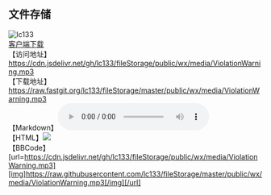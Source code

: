 ## 文件存储
![lc133](https://github-readme-stats.vercel.app/api?username=lc133&bg_color=30,e96443,904e95&title_color=fff&text_color=fff)  
[客户端下载](https://www.yuque.com/u34495/dqt5f5/ghr9wf)  
【访问地址】https://cdn.jsdelivr.net/gh/lc133/fileStorage/public/wx/media/ViolationWarning.mp3  
【下载地址】https://raw.fastgit.org/lc133/fileStorage/master/public/wx/media/ViolationWarning.mp3  
【Markdown】![ViolationWarning.mp3](https://cdn.jsdelivr.net/gh/lc133/fileStorage/public/wx/media/ViolationWarning.mp3)  
【HTML】<img src="https://cdn.jsdelivr.net/gh/lc133/fileStorage/public/wx/media/ViolationWarning.mp3" />  
【BBCode】[url=https://cdn.jsdelivr.net/gh/lc133/fileStorage/public/wx/media/ViolationWarning.mp3][img]https://raw.githubusercontent.com/lc133/fileStorage/master/public/wx/media/ViolationWarning.mp3[/img][/url]

